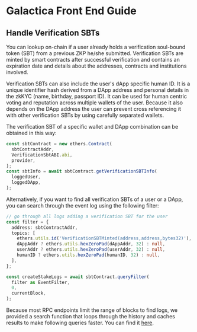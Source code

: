 # Galactica Front End Guide

## Handle Verification SBTs

You can lookup on-chain if a user already holds a verification soul-bound token (SBT) from a previous ZKP he/she submitted.
Verification SBTs are minted by smart contracts after successful verification and contains an expiration date and details about the addresses, contracts and institutions involved.

Verification SBTs can also include the user's dApp specific human ID. It is a unique identifier hash derived from a DApp address and personal details in the zkKYC (name, birthday, passport ID). It can be used for human centric voting and reputation across multiple wallets of the user. Because it also depends on the DApp address the user can prevent cross referencing it with other verification SBTs by using carefully separated wallets.

The verification SBT of a specific wallet and DApp combination can be obtained in this way:
```typescript
const sbtContract = new ethers.Contract(
  sbtContractAddr,
  VerificationSbtABI.abi,
  provider,
);
const sbtInfo = await sbtContract.getVerificationSBTInfo(
  loggedUser,
  loggedDApp,
);
```

Alternatively, if you want to find all verification SBTs of a user or a DApp, you can search through the event log using the following filter:
```typescript
// go through all logs adding a verification SBT for the user
const filter = {
  address: sbtContractAddr,
  topics: [
    ethers.utils.id('VerificationSBTMinted(address,address,bytes32)'),
    dAppAddr ? ethers.utils.hexZeroPad(dAppAddr, 32) : null,
    userAddr ? ethers.utils.hexZeroPad(userAddr, 32) : null,
    humanID ? ethers.utils.hexZeroPad(humanID, 32) : null,
  ],
};

const createStakeLogs = await sbtContract.queryFilter(
  filter as EventFilter,
  0,
  currentBlock,
);
``` 
Because most RPC endpoints limit the range of blocks to find logs, we provided a search function that loops through the history and caches results to make following queries faster. You can find it [here](https://github.com/Galactica-corp/galactica-snap/blob/ceda66ed60c6249a6239e1b789dc38a9344037d5/packages/site/src/utils/zkCertTools.ts#L59).
